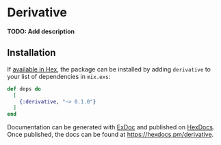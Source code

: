 # Derivative

**TODO: Add description**

## Installation

If [available in Hex](https://hex.pm/docs/publish), the package can be installed
by adding `derivative` to your list of dependencies in `mix.exs`:

```elixir
def deps do
  [
    {:derivative, "~> 0.1.0"}
  ]
end
```

Documentation can be generated with [ExDoc](https://github.com/elixir-lang/ex_doc)
and published on [HexDocs](https://hexdocs.pm). Once published, the docs can
be found at <https://hexdocs.pm/derivative>.


